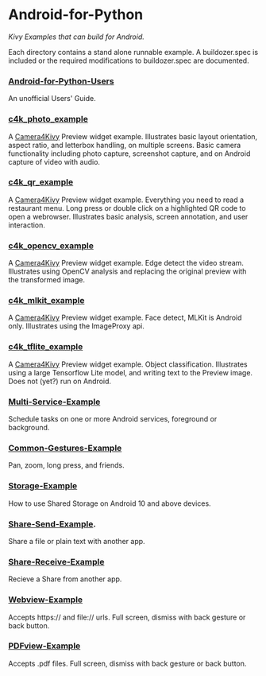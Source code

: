 Android-for-Python
==================

*Kivy Examples that can build for Android.*

Each directory contains a stand alone runnable example. A buildozer.spec is included or the required modifications to buildozer.spec are documented.

### [Android-for-Python-Users](https://github.com/Android-for-Python/Android-for-Python-Users)

An unofficial Users' Guide.

### [c4k_photo_example](https://github.com/Android-for-Python/c4k_photo_example)

A [Camera4Kivy](https://github.com/Android-for-Python/Camera4Kivy) Preview widget example. Illustrates basic layout orientation, aspect ratio, and letterbox handling, on multiple screens. Basic camera functionality including photo capture, screenshot capture, and on Android capture of video with audio. 

### [c4k_qr_example](https://github.com/Android-for-Python/c4k_qr_example)

A [Camera4Kivy](https://github.com/Android-for-Python/Camera4Kivy) Preview widget example. Everything you need to read a restaurant menu. Long press or double click on a highlighted QR code to open a webrowser. Illustrates basic analysis, screen annotation, and user interaction.

### [c4k_opencv_example](https://github.com/Android-for-Python/c4k_opencv_example)

A [Camera4Kivy](https://github.com/Android-for-Python/Camera4Kivy) Preview widget example. Edge detect the video stream. Illustrates using OpenCV analysis and replacing the original preview with the transformed image.

### [c4k_mlkit_example](https://github.com/Android-for-Python/c4k_mlkit_example)

A [Camera4Kivy](https://github.com/Android-for-Python/Camera4Kivy) Preview widget example. Face detect, MLKit is Android only. Illustrates using the ImageProxy api.

### [c4k_tflite_example](https://github.com/Android-for-Python/c4k_tflite_example)

A [Camera4Kivy](https://github.com/Android-for-Python/Camera4Kivy) Preview widget example. Object classification. Illustrates using a large Tensorflow Lite model, and writing text to the Preview image. Does not (yet?) run on Android.

### [Multi-Service-Example](https://github.com/Android-for-Python/Multi-Service-Example)

Schedule tasks on one or more Android services, foreground or background.

### [Common-Gestures-Example](https://github.com/Android-for-Python/Common-Gestures-Example)

Pan, zoom, long press, and friends.

### [Storage-Example](https://github.com/Android-for-Python/Storage-Example)

How to use Shared Storage on Android 10 and above devices.

### [Share-Send-Example](https://github.com/Android-for-Python/Share-Send-Example).

Share a file or plain text with another app. 

### [Share-Receive-Example](https://github.com/Android-for-Python/Share-Receive-Example)

Recieve a Share from another app. 

### [Webview-Example](https://github.com/Android-for-Python/Webview-Example)

Accepts https:// and file:// urls. Full screen, dismiss with back gesture or back button. 

### [PDFview-Example](https://github.com/Android-for-Python/PDFview-Example)

Accepts .pdf files. Full screen, dismiss with back gesture or back button.





